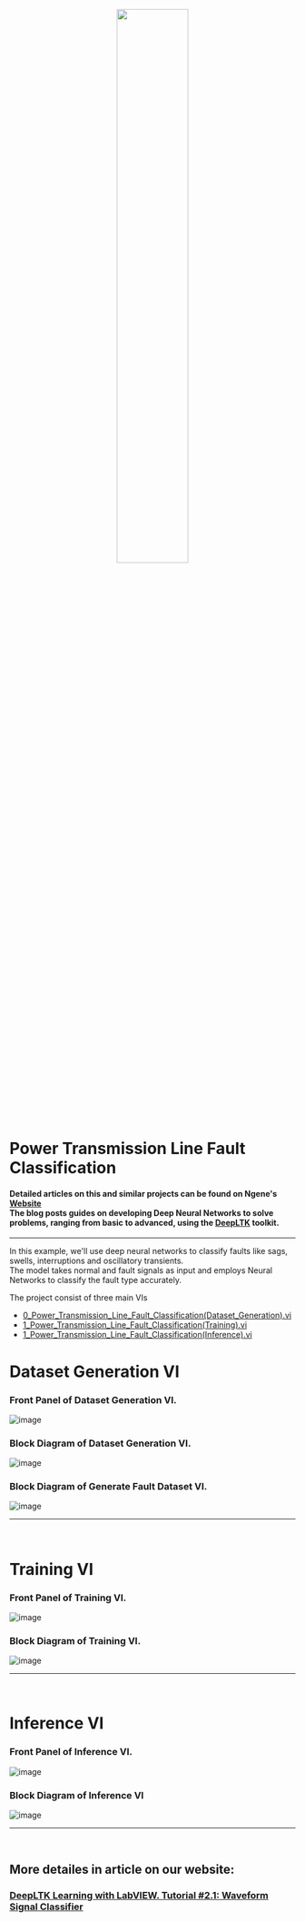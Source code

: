 <p align="center">
  <img src="https://github.com/user-attachments/assets/e9912ad7-a82f-40d6-9e83-4b74f1497045" width="50%" />
</p>

# Power Transmission Line Fault Classification


#### Detailed articles on this and similar projects can be found on Ngene's [Website](https://www.ngene.co/blog) <br/> The blog posts guides on developing Deep Neural Networks to solve problems, ranging from basic to advanced, using the [DeepLTK](https://www.ngene.co/deep-learning-toolkit-for-labview) toolkit.
----

In this example, we'll use deep neural networks to classify  faults like sags, swells, interruptions and oscillatory transients.
<br/>
The model takes normal and fault signals as input and employs Neural Networks to classify the fault type accurately.
<br/>

The project consist of three main VIs
- [0_Power_Transmission_Line_Fault_Classification(Dataset_Generation).vi](#dataset-generation-vi)
- [1_Power_Transmission_Line_Fault_Classification(Training).vi](#training-vi)
- [1_Power_Transmission_Line_Fault_Classification(Inference).vi](#inference-vi)

# Dataset Generation VI

### Front Panel of Dataset Generation VI. <br/>

![image](https://github.com/ngenehub/deepltk_examples/assets/131282716/49ab53bf-584c-41ea-819b-8f6082c84ec7) <br/>

### Block Diagram of Dataset Generation VI. <br/>

![image](https://github.com/ngenehub/deepltk_examples/assets/131282716/1061c4b2-f887-4e49-bd70-3933a4d3426b) <br/>

### Block Diagram of Generate Fault Dataset VI. <br/>

![image](https://github.com/ngenehub/deepltk_examples/assets/131282716/6c615d80-5f60-476c-a10c-7e2b85f1aa2f) 

----

<br/>

# Training VI

### Front Panel of Training VI. <br/>

![image](https://github.com/ngenehub/deepltk_examples/assets/131282716/809b38d7-b0ee-4d6c-bb67-dc692fc4b753) <br/>

### Block Diagram of Training VI. <br/>

![image](https://github.com/ngenehub/deepltk_examples/assets/131282716/9567f253-72b3-44b2-b678-1bc0d3e9be52)

----

<br/>

# Inference VI

### Front Panel of Inference VI. <br/>

![image](https://github.com/ngenehub/deepltk_examples/assets/131282716/1b289ff2-b225-41ab-b2d6-3c9a1cbc52b8) <br/>

### Block Diagram of Inference VI <br/>

![image](https://github.com/ngenehub/deepltk_examples/assets/131282716/3baebb63-6c43-4ab4-bbb0-232fb9872dbc)

----

<br/>

## More detailes in article on our website:

### [DeepLTK Learning with LabVIEW. Tutorial #2.1: Waveform Signal Classifier](https://www.ngene.co/post/deep-learning-with-labview-tutorial-2-1-waveform-signal-classifier)




